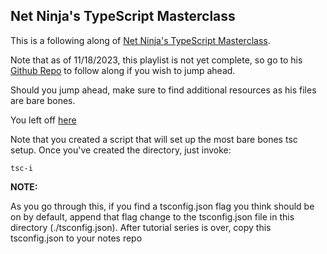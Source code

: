 ## Net Ninja's TypeScript Masterclass

This is a following along of [Net Ninja's TypeScript Masterclass](https://www.youtube.com/results?search_query=net+ninja+typescript+masterclass).

Note that as of 11/18/2023, this playlist is not yet complete, so go to his [Github Repo](https://github.com/iamshaunjp/typescript-masterclass) to follow along if you wish to jump ahead.

Should you jump ahead, make sure to find additional resources as his files are
bare bones.

You left off [here](https://github.com/iamshaunjp/typescript-masterclass/blob/lesson-13/src/index.ts)

Note that you created a script that will set up the most bare bones tsc setup.
Once you've created the directory, just invoke:

```
tsc-i
```

**NOTE:**

As you go through this, if you find a tsconfig.json flag you think should be on
by default, append that flag change to the tsconfig.json file in this directory
(./tsconfig.json). After tutorial series is over, copy this tsconfig.json to
your notes repo
